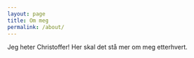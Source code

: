```yaml
---
layout: page
title: Om meg
permalink: /about/
---
```


Jeg heter Christoffer! Her skal det stå mer om meg etterhvert.
